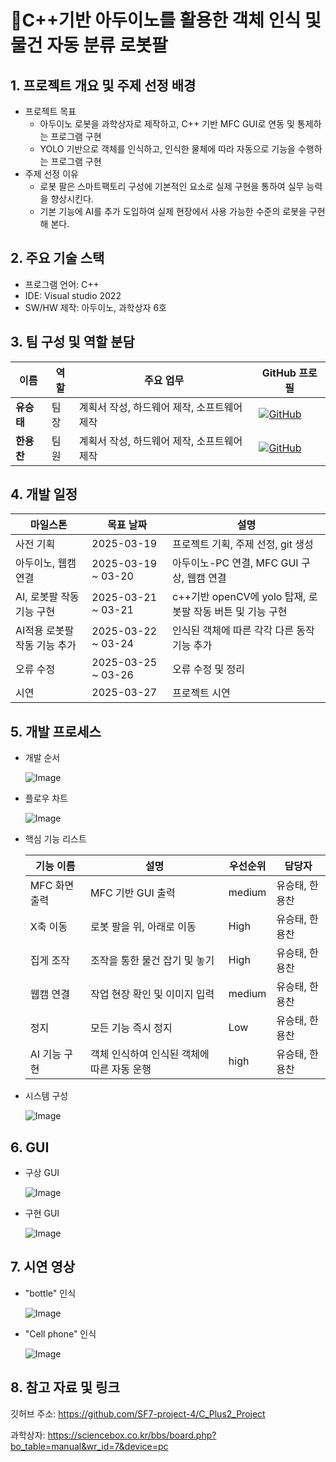 # 🦾C++기반 아두이노를 활용한 객체 인식 및 물건 자동 분류 로봇팔

## 1. 프로젝트 개요 및 주제 선정 배경
- 프로젝트 목표
  - 아두이노 로봇을 과학상자로 제작하고, C++ 기반 MFC GUI로 연동 및 통제하는 프로그램 구현
  - YOLO 기반으로 객체를 인식하고, 인식한 물체에 따라 자동으로 기능을 수행하는 프로그램 구현
- 주제 선정 이유
  - 로봇 팔은 스마트팩토리 구성에 기본적인 요소로 실제 구현을 통하여 실무 능력을 향상시킨다.
  - 기본 기능에 AI를 추가 도입하여 실제 현장에서 사용 가능한 수준의 로봇을 구현해 본다.
    
## 2. 주요 기술 스택
- 프로그램 언어:  C++
- IDE: Visual studio 2022
- SW/HW 제작: 아두이노, 과학상자 6호

  

## 3. 팀 구성 및 역할 분담
| 이름 | 역할 | 주요 업무 | GitHub 프로필 |
|------|------|--------------|-----------|
| **유승태** | 팀장 | 계획서 작성, 하드웨어 제작, 소프트웨어 제작 | [![GitHub](https://img.shields.io/badge/GitHub-Profile-black?logo=github)](https://github.com/Yoo-Seung-Tae) |
| **한용찬** | 팀원 | 계획서 작성, 하드웨어 제작, 소프트웨어 제작 | [![GitHub](https://img.shields.io/badge/GitHub-Profile-black?logo=github)](https://github.com/gksdydcks) |

## 4. 개발 일정
| 마일스톤 | 목표 날짜 | 설명 |
|--------------|---------------|---------------------------------|
| 사전 기획 | 2025-03-19 | 프로젝트 기획, 주제 선정, git 생성 |
| 아두이노, 웹캠 연결 | 2025-03-19 ~ 03-20 | 아두이노-PC 연결, MFC GUI 구상, 웹캠 연결 |
| AI, 로봇팔 작동 기능 구현 | 2025-03-21 ~ 03-21 | c++기반 openCV에 yolo 탑재, 로봇팔 작동 버튼 및 기능 구현 |
| AI적용 로봇팔 작동 기능 추가 | 2025-03-22 ~ 03-24 | 인식된 객체에 따른 각각 다른 동작 기능 추가  |
| 오류 수정 | 2025-03-25 ~ 03-26 | 오류 수정 및 정리 |
| 시연 | 2025-03-27 | 프로젝트 시연 |
  
## 5. 개발 프로세스

- 개발 순서
  
  ![Image](https://github.com/user-attachments/assets/52551129-a361-4d33-9fbf-28e8d312edff)
     
  
- 플로우 차트
  
   ![Image](https://github.com/user-attachments/assets/3c8df252-c954-4844-8dfd-3db2889784ba)

- 핵심 기능 리스트

  | 기능 이름 | 설명 | 우선순위 | 담당자 |
  | --- | --- | --- | --- |
  | MFC 화면 출력 | MFC 기반 GUI 출력 | medium | 유승태, 한용찬 |
  | X축 이동 | 로봇 팔을 위, 아래로 이동 | High | 유승태, 한용찬 |
  | 집게 조작 | 조작을 통한 물건 잡기 및 놓기 | High | 유승태, 한용찬 |
  | 웹캠 연결 | 작업 현장 확인 및 이미지 입력 | medium | 유승태, 한용찬 |
  | 정지 | 모든 기능 즉시 정지 | Low | 유승태, 한용찬 |
  | AI 기능 구현 | 객체 인식하여 인식된 객체에 따른 자동 운행 | high | 유승태, 한용찬 |
  
- 시스템 구성
  
   ![Image](https://github.com/user-attachments/assets/78889616-6ee7-4c72-9366-1b5864110798)



## 6. GUI
- 구상 GUI
  
  ![Image](https://github.com/user-attachments/assets/71c54c5f-3258-40f0-a725-031e8ad4a393)

  
- 구현 GUI
  
  ![Image](https://github.com/user-attachments/assets/1efa7de3-a41b-489c-8080-1f71607fd9df)



## 7. 시연 영상
- "bottle" 인식
  
  ![Image](https://github.com/user-attachments/assets/e79c24b6-a208-40dc-a8c6-91dec8320a4d)

- "Cell phone" 인식
  
  ![Image](https://github.com/user-attachments/assets/c62019f7-42bb-4b3c-8749-42a473dd52e0)


## 8. 참고 자료 및 링크

깃허브 주소: https://github.com/SF7-project-4/C_Plus2_Project

과학상자: https://sciencebox.co.kr/bbs/board.php?bo_table=manual&wr_id=7&device=pc






